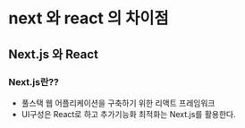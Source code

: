 # next 와 react 의 차이점

## Next.js 와 React
### Next.js란??
- 풀스택 웹 어플리케이션을 구축하기 위한 리액트 프레임워크
- UI구성은 React로 하고 추가기능화 최적화는 Next.js를 활용한다.
